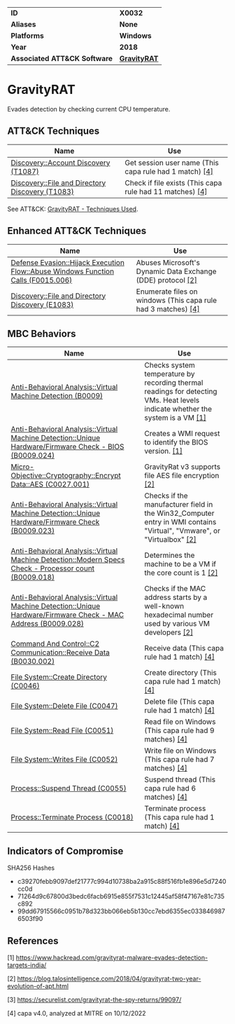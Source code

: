 <table>
<tr>
<td><b>ID</b></td>
<td><b>X0032</b></td>
</tr>
<tr>
<td><b>Aliases</b></td>
<td><b>None</b></td>
</tr>
<tr>
<td><b>Platforms</b></td>
<td><b>Windows</b></td>
</tr>
<tr>
<td><b>Year</b></td>
<td><b>2018</b></td>
</tr>
<tr>
<td><b>Associated ATT&CK Software</b></td>
<td><b><a href="https://attack.mitre.org/software/S0237/">GravityRAT</a></b></td>
</tr>
</table>


# GravityRAT

Evades detection by checking current CPU temperature.


## ATT&CK Techniques

|Name|Use|
|---|---|
|[Discovery::Account Discovery (T1087)](https://attack.mitre.org/techniques/T1087)|Get session user name (This capa rule had 1 match) [[4]](#4) |
|[Discovery::File and Directory Discovery (T1083)](https://attack.mitre.org/techniques/T1083)|Check if file exists (This capa rule had 11 matches) [[4]](#4) |

See ATT&CK: [GravityRAT - Techniques Used](https://attack.mitre.org/software/S0237/).

## Enhanced ATT&CK Techniques

|Name|Use|
|---|---|
|[Defense Evasion::Hijack Execution Flow::Abuse Windows Function Calls (F0015.006)](../defense-evasion/hijack-execution-flow.md)|	Abuses Microsoft's Dynamic Data Exchange (DDE) protocol  [[2]](#2) |
|[Discovery::File and Directory Discovery (E1083)](../discovery/file-and-directory-discovery.md)|Enumerate files on windows (This capa rule had 3 matches) [[4]](#4) |

## MBC Behaviors

|Name|Use|
|---|---|
|[Anti-Behavioral Analysis::Virtual Machine Detection (B0009)](../anti-behavioral-analysis/virtual-machine-detection.md)|Checks system temperature by recording thermal readings for detecting VMs. Heat levels indicate whether the system is a VM  [[1]](#1) |
|[Anti-Behavioral Analysis::Virtual Machine Detection::Unique Hardware/Firmware Check - BIOS (B0009.024)](../anti-behavioral-analysis/virtual-machine-detection.md)|Creates a WMI request to identify the BIOS version.  [[1]](#1) |
|[Micro-Objective::Cryptography::Encrypt Data::AES (C0027.001)](../micro-behaviors/cryptography/encrypt-data.md)|GravityRat v3 supports file AES file encryption  [[2]](#2) |
|[Anti-Behavioral Analysis::Virtual Machine Detection::Unique Hardware/Firmware Check (B0009.023)](../anti-behavioral-analysis/virtual-machine-detection.md)|Checks if the manufacturer field in the Win32_Computer entry in WMI contains "Virtual", "Vmware", or "Virtualbox" [[2]](#2) |
|[Anti-Behavioral Analysis::Virtual Machine Detection::Modern Specs Check - Processor count (B0009.018)](../anti-behavioral-analysis/virtual-machine-detection.md)|Determines the machine to be a VM if the core count is 1  [[2]](#2) |
|[Anti-Behavioral Analysis::Virtual Machine Detection::Unique Hardware/Firmware Check - MAC Address (B0009.028)](../anti-behavioral-analysis/virtual-machine-detection.md)|Checks if the MAC address starts by a well-known hexadecimal number used by various VM developers  [[2]](#2) |
|[Command And Control::C2 Communication::Receive Data (B0030.002)](../command-and-control/c2-communication.md)|Receive data (This capa rule had 1 match) [[4]](#4) |
|[File System::Create Directory (C0046)](../micro-behaviors/file-system/create-directory.md)|Create directory (This capa rule had 1 match) [[4]](#4) |
|[File System::Delete File (C0047)](../micro-behaviors/file-system/delete-file.md)|Delete file (This capa rule had 1 match) [[4]](#4) |
|[File System::Read File (C0051)](../micro-behaviors/file-system/read-file.md)|Read file on Windows (This capa rule had 9 matches) [[4]](#4) |
|[File System::Writes File (C0052)](../micro-behaviors/file-system/writes-file.md)|Write file on Windows (This capa rule had 7 matches) [[4]](#4) |
|[Process::Suspend Thread (C0055)](../micro-behaviors/process/suspend-thread.md)|Suspend thread (This capa rule had 6 matches) [[4]](#4) |
|[Process::Terminate Process (C0018)](../micro-behaviors/process/terminate-process.md)|Terminate process (This capa rule had 1 match) [[4]](#4) |

## Indicators of Compromise

SHA256 Hashes
- c39270febb9097def21777c994d10738ba2a915c88f516fb1e896e5d7240cc0d
- 71264d9c67800d3bedc6facb6915e855f7531c12445af58f47167e81c735c892
- 99dd67915566c0951b78d323bb066eb5b130cc7ebd6355ec0338469876503f90

## References

<a name="1">[1]</a> https://www.hackread.com/gravityrat-malware-evades-detection-targets-india/

<a name="2">[2]</a> https://blog.talosintelligence.com/2018/04/gravityrat-two-year-evolution-of-apt.html

<a name="3">[3]</a> https://securelist.com/gravityrat-the-spy-returns/99097/

<a name="4">[4]</a> capa v4.0, analyzed at MITRE on 10/12/2022

